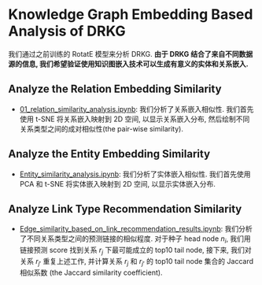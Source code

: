 # Knowledge Graph Embedding Based Analysis of DRKG

我们通过之前训练的 RotatE 模型来分析 DRKG. **由于 DRKG 结合了来自不同数据源的信息, 我们希望验证使用知识图嵌入技术可以生成有意义的实体和关系嵌入.**

## Analyze the Relation Embedding Similarity

- [01_relation_similarity_analysis.ipynb](01_relation_similarity_analysis.ipynb): 我们分析了关系嵌入相似性. 我们首先使用 t-SNE 将关系嵌入映射到 2D 空间, 以显示关系嵌入分布, 然后绘制不同关系类型之间的成对相似性(the pair-wise similarity).

## Analyze the Entity Embedding Similarity

- [Entity_similarity_analysis.ipynb](Entity_similarity_analysis.ipynb): 我们分析了实体嵌入相似性. 我们首先使用 PCA 和 t-SNE 将实体嵌入映射到 2D 空间, 以显示实体嵌入分布.

## Analyze Link Type Recommendation Similarity

- [Edge_similarity_based_on_link_recommendation_results.ipynb](Edge_similarity_based_on_link_recommendation_results.ipynb): 我们分析了不同关系类型之间的预测链接的相似程度. 对于种子 head node $n_i$, 我们用链接预测 score 找到关系 $r_j$ 下最可能成立的 top10 tail node, 接下来, 我们对关系 $r_{j'}$ 重复上述工作, 并计算关系 $r_j$ 和 $r_{j'}$ 的 top10 tail node 集合的 Jaccard 相似系数 (the Jaccard similarity coefficient).
